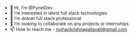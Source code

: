 - 👋 Hi, I’m @PynetDev
- 👀 I’m interested in latest full stack technologies 
- 🌱 I’m dotnet full stack professional
- 💞️ I’m looking to collaborate on any projects or internships
- 📫 How to reach me - mohankrishnagallavali@gmail.com

<!---
PynetDev/PynetDev is a ✨ special ✨ repository because its `README.md` (this file) appears on your GitHub profile.
You can click the Preview link to take a look at your changes.
--->
